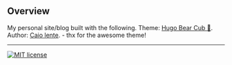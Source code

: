 ## Overview

My personal site/blog built with the following.
Theme: [Hugo Bear Cub 🐻](https://github.com/clente/hugo-bearcub).
Author: [Caio lente](https://lente.dev/en). - thx for the awesome theme!

---
<!-- # ᕦʕ •ᴥ•ʔᕤ Bear Cub -->
<!-- [![github pages](https://github.com/clente/hugo-bearcub/actions/workflows/gh-pages.yml/badge.svg)](https://github.com/clente/hugo-bearcub/actions/workflows/gh-pages.yml) -->
[![MIT license](https://img.shields.io/github/license/clente/hugo-bearcub)](https://github.com/clente/hugo-bearcub/blob/main/LICENSE)
